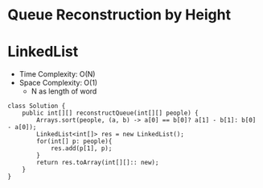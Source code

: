 # Queue Reconstruction by Height
# LinkedList
* Time Complexity: O(N)
* Space Complexity: O(1)
	* N as length of word
```
class Solution {
    public int[][] reconstructQueue(int[][] people) {
        Arrays.sort(people, (a, b) -> a[0] == b[0]? a[1] - b[1]: b[0] - a[0]);
        LinkedList<int[]> res = new LinkedList();
        for(int[] p: people){
            res.add(p[1], p);
        }
        return res.toArray(int[][]:: new);
    }
}
```